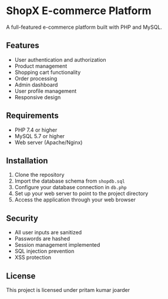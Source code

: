 # ShopX E-commerce Platform

A full-featured e-commerce platform built with PHP and MySQL.

## Features

- User authentication and authorization
- Product management
- Shopping cart functionality
- Order processing
- Admin dashboard
- User profile management
- Responsive design

## Requirements

- PHP 7.4 or higher
- MySQL 5.7 or higher
- Web server (Apache/Nginx)

## Installation

1. Clone the repository
2. Import the database schema from `shopdb.sql`
3. Configure your database connection in `db.php`
4. Set up your web server to point to the project directory
5. Access the application through your web browser

## Security

- All user inputs are sanitized
- Passwords are hashed
- Session management implemented
- SQL injection prevention
- XSS protection

## License

This project is licensed under pritam kumar joarder
